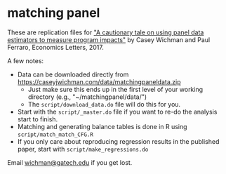 # matching panel

These are replication files for ["A cautionary tale on using panel data estimators to measure program impacts"](https://www.sciencedirect.com/science/article/pii/S016517651630489X) by Casey Wichman and Paul Ferraro, Economics Letters, 2017.

A few notes:
* Data can be downloaded directly from https://caseyjwichman.com/data/matchingpaneldata.zip
  * Just make sure this ends up in the first level of your working directory (e.g., "~/matchingpanel/data/")
  * The `script/download_data.do` file will do this for you.
* Start with the `script/_master.do` file if you want to re-do the analysis start to finish.
* Matching and generating balance tables is done in R using `script/match_match_CFG.R`
* If you only care about reproducing regression results in the published paper, start with `script/make_regressions.do`

Email wichman@gatech.edu if you get lost.
